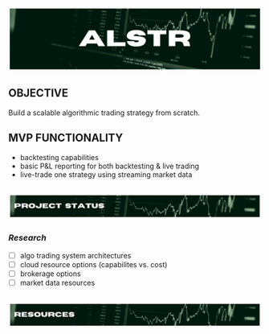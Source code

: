 ![project's section banner](./assets/readme_title.png)

## **OBJECTIVE**

Build a scalable algorithmic trading strategy from scratch.

## **MVP FUNCTIONALITY**

- backtesting capabilities
- basic P&L reporting for both backtesting & live trading
- live-trade one strategy using streaming market data

<h2 id='project-status' align='center'>
  <img alt='project-status section banner' src='./assets/readme_status.png'>
</h2>

### **_Research_**

- [ ] algo trading system architectures
- [ ] cloud resource options (capabilites vs. cost)
- [ ] brokerage options
- [ ] market data resources

<h2 id='resources' align='center'>
  <img alt='resources section banner' src='./assets/readme_resources.png'>
</h2>
